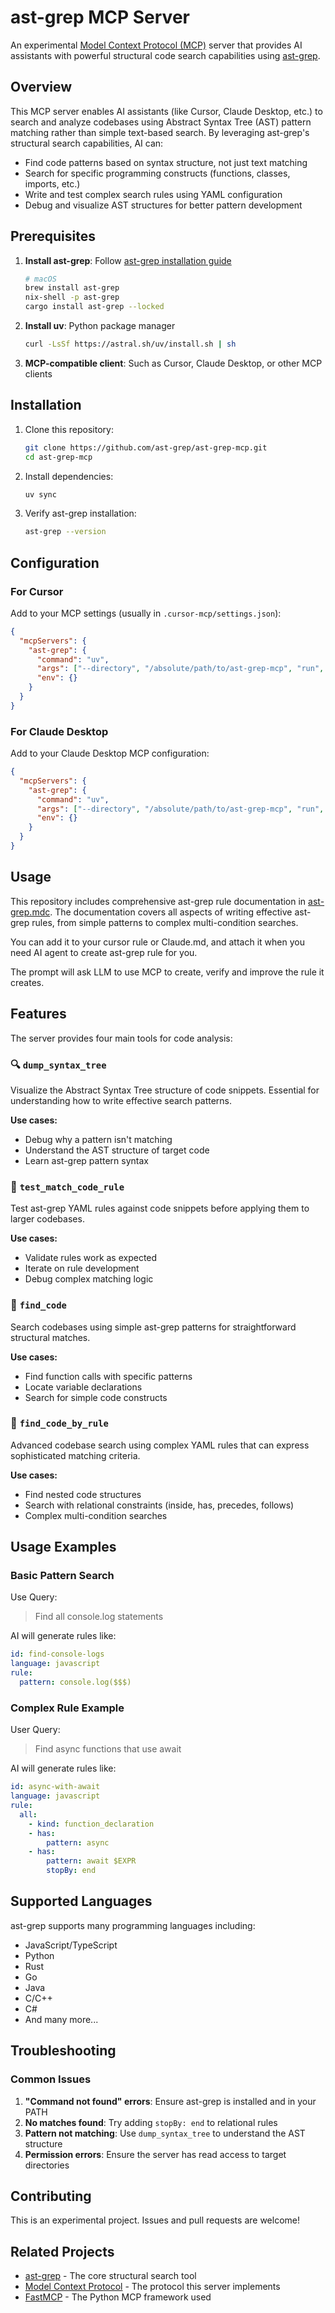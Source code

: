# ast-grep MCP Server

An experimental [Model Context Protocol (MCP)](https://modelcontextprotocol.io/) server that provides AI assistants with powerful structural code search capabilities using [ast-grep](https://ast-grep.github.io/).

## Overview

This MCP server enables AI assistants (like Cursor, Claude Desktop, etc.) to search and analyze codebases using Abstract Syntax Tree (AST) pattern matching rather than simple text-based search. By leveraging ast-grep's structural search capabilities, AI can:

- Find code patterns based on syntax structure, not just text matching
- Search for specific programming constructs (functions, classes, imports, etc.)
- Write and test complex search rules using YAML configuration
- Debug and visualize AST structures for better pattern development

## Prerequisites

1. **Install ast-grep**: Follow [ast-grep installation guide](https://ast-grep.github.io/guide/quick-start.html#installation)
   ```bash
   # macOS
   brew install ast-grep
   nix-shell -p ast-grep
   cargo install ast-grep --locked
   ```

2. **Install uv**: Python package manager
   ```bash
   curl -LsSf https://astral.sh/uv/install.sh | sh
   ```

3. **MCP-compatible client**: Such as Cursor, Claude Desktop, or other MCP clients

## Installation

1. Clone this repository:
   ```bash
   git clone https://github.com/ast-grep/ast-grep-mcp.git
   cd ast-grep-mcp
   ```

2. Install dependencies:
   ```bash
   uv sync
   ```

3. Verify ast-grep installation:
   ```bash
   ast-grep --version
   ```
## Configuration

### For Cursor

Add to your MCP settings (usually in `.cursor-mcp/settings.json`):

```json
{
  "mcpServers": {
    "ast-grep": {
      "command": "uv",
      "args": ["--directory", "/absolute/path/to/ast-grep-mcp", "run", "main.py"],
      "env": {}
    }
  }
}
```

### For Claude Desktop

Add to your Claude Desktop MCP configuration:

```json
{
  "mcpServers": {
    "ast-grep": {
      "command": "uv",
      "args": ["--directory", "/absolute/path/to/ast-grep-mcp", "run", "main.py"],
      "env": {}
    }
  }
}
```

## Usage

This repository includes comprehensive ast-grep rule documentation in [ast-grep.mdc](https://github.com/ast-grep/ast-grep-mcp/blob/main/ast-grep.mdc). The documentation covers all aspects of writing effective ast-grep rules, from simple patterns to complex multi-condition searches.

You can add it to your cursor rule or Claude.md, and attach it when you need AI agent to create ast-grep rule for you.

The prompt will ask LLM to use MCP to create, verify and improve the rule it creates.

## Features

The server provides four main tools for code analysis:

### 🔍 `dump_syntax_tree`
Visualize the Abstract Syntax Tree structure of code snippets. Essential for understanding how to write effective search patterns.

**Use cases:**
- Debug why a pattern isn't matching
- Understand the AST structure of target code
- Learn ast-grep pattern syntax

### 🧪 `test_match_code_rule`
Test ast-grep YAML rules against code snippets before applying them to larger codebases.

**Use cases:**
- Validate rules work as expected
- Iterate on rule development
- Debug complex matching logic

### 🎯 `find_code`
Search codebases using simple ast-grep patterns for straightforward structural matches.

**Use cases:**
- Find function calls with specific patterns
- Locate variable declarations
- Search for simple code constructs

### 🚀 `find_code_by_rule`
Advanced codebase search using complex YAML rules that can express sophisticated matching criteria.

**Use cases:**
- Find nested code structures
- Search with relational constraints (inside, has, precedes, follows)
- Complex multi-condition searches


## Usage Examples

### Basic Pattern Search

Use Query:

> Find all console.log statements

AI will generate rules like:

```yaml
id: find-console-logs
language: javascript
rule:
  pattern: console.log($$$)
```

### Complex Rule Example

User Query:
> Find async functions that use await

AI will generate rules like:

```yaml
id: async-with-await
language: javascript
rule:
  all:
    - kind: function_declaration
    - has:
        pattern: async
    - has:
        pattern: await $EXPR
        stopBy: end
```

## Supported Languages

ast-grep supports many programming languages including:
- JavaScript/TypeScript
- Python
- Rust
- Go
- Java
- C/C++
- C#
- And many more...

## Troubleshooting

### Common Issues

1. **"Command not found" errors**: Ensure ast-grep is installed and in your PATH
2. **No matches found**: Try adding `stopBy: end` to relational rules
3. **Pattern not matching**: Use `dump_syntax_tree` to understand the AST structure
4. **Permission errors**: Ensure the server has read access to target directories

## Contributing

This is an experimental project. Issues and pull requests are welcome!

## Related Projects

- [ast-grep](https://ast-grep.github.io/) - The core structural search tool
- [Model Context Protocol](https://modelcontextprotocol.io/) - The protocol this server implements
- [FastMCP](https://github.com/pydantic/fastmcp) - The Python MCP framework used
